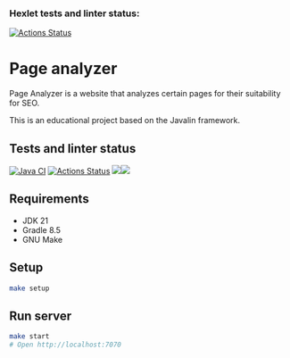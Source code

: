 ### Hexlet tests and linter status:
[![Actions Status](https://github.com/LotBag/java-project-72/actions/workflows/hexlet-check.yml/badge.svg)](https://github.com/LotBag/java-project-72/actions)
# Page analyzer

Page Analyzer is a website that analyzes certain pages for their suitability for SEO.

This is an educational project based on the Javalin framework.

## Tests and linter status

[![Java CI](https://github.com/LotBag/java-project-72/actions/workflows/MyTest.yml/badge.svg)](https://github.com/LotBag/java-project-72/actions/workflows/MyTest.yml)
[![Actions Status](https://github.com/LotBag/java-project-72/actions/workflows/hexlet-check.yml/badge.svg)](https://github.com/LotBag/java-project-72/actions)
<a href="https://codeclimate.com/github/LotBag/java-project-72/maintainability"><img src="https://api.codeclimate.com/v1/badges/ca8410609ca3b9a042e0/maintainability" /></a><a href="https://codeclimate.com/github/LotBag/java-project-72/test_coverage"><img src="https://api.codeclimate.com/v1/badges/ca8410609ca3b9a042e0/test_coverage" /></a>

## Requirements

* JDK 21
* Gradle 8.5
* GNU Make

## Setup

```bash
make setup
```

## Run server

```bash
make start
# Open http://localhost:7070
```